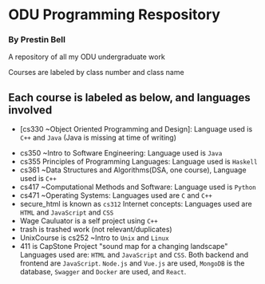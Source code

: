 # ODU Programming Respository

### By Prestin Bell

A repository of all my ODU undergraduate work

Courses are labeled by class number and class name

## Each course is labeled as below, and languages involved

- [cs330 ~Object Oriented Programming and Design]: Language used is `C++` and `Java` (Java is missing at time of writing)

* cs350 ~Intro to Software Engineering: Language used is `Java`
* cs355 Principles of Programming Languages: Language used is `Haskell`
* cs361 ~Data Structures and Algorithms(DSA, one course), Language used is `C++`
* cs417 ~Computational Methods and Software: Language used is `Python`
* cs471 ~Operating Systems: Languages used are `C` and `C++`
* secure_html is known as `cs312` Internet concepts: Languages used are `HTML` and `JavaScript` and `CSS`
* Wage Cauluator is a self project using `C++`
* trash is trashed work (not relevant/duplicates)
* UnixCourse is cs252 ~Intro to `Unix` and `Linux`
* 411 is CapStone Project "sound map for a changing landscape" Languages used are: `HTML` and `JavaScript` and `CSS`. Both backend and frontend are `JavaScript`. `Node.js` and `Vue.js` are used, `MongoDB` is the database, `Swagger` and `Docker` are used, and `React`.
